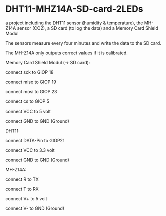 # DHT11-MHZ14A-SD-card-2LEDs
a project including the DHT11 sensor (humidity & temperature), the MH-Z14A sensor (CO2), a SD card (to log the data) and a Memory Card Shield Modul

The sensors measure every four minutes and write the data to the SD card.

The MH-Z14A only outputs correct values if it is calibrated.

Memory Card Shield Modul (→ SD card):

connect sck to GIOP 18

connect miso to GIOP 19

connect mosi to GIOP 23

connect cs to GIOP 5

connect VCC to 5 volt

connect GND to GND (Ground)

DHT11:

connect DATA-Pin to GIOP21

connect VCC to 3.3 volt

connect GND to GND (Ground)

MH-Z14A:

connect R to TX

connect T to RX

connect V+ to 5 volt

connect V- to GND (Ground)
